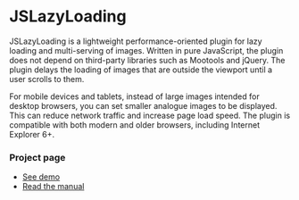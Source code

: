 # JSLazyLoading
<p>JSLazyLoading is a lightweight performance-oriented plugin for lazy loading and multi-serving of images. Written in pure JavaScript, the plugin does not depend on third-party libraries such as Mootools and jQuery. The plugin delays the loading of images that are outside the viewport until a user scrolls to them.</p>

<p>For mobile devices and tablets, instead of large images intended for desktop browsers, you can set smaller analogue images to be displayed. This can reduce network traffic and increase page load speed. The plugin is compatible with both modern and older browsers, including Internet Explorer 6+.</p>
<h3>Project page</h3>
<ul>
  <li>
    <a target="_blank" href="http://addondev.com/#!demo">See demo</a>
  </li>
  <li>
    <a target="_blank" href="http://addondev.com/#!jsll-raw-manual">Read the manual</a>
  </li>
</ul>
